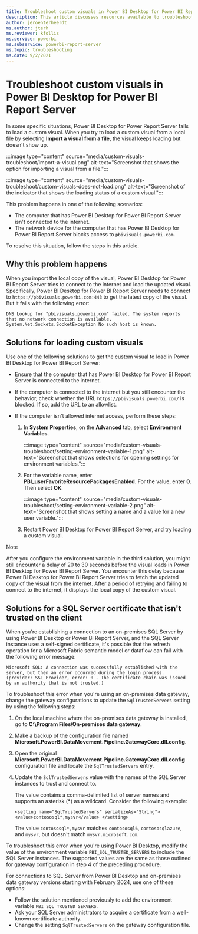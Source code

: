 ```yaml
---
title: Troubleshoot custom visuals in Power BI Desktop for Power BI Report Server
description: This article discusses resources available to troubleshoot issues with custom visuals in Power BI Desktop for Power BI Report Server.
author: jeroenterheerdt
ms.author: jterh
ms.reviewer: kfollis
ms.service: powerbi
ms.subservice: powerbi-report-server
ms.topic: troubleshooting
ms.date: 9/2/2021
---
```

# Troubleshoot custom visuals in Power BI Desktop for Power BI Report Server

In some specific situations, Power BI Desktop for Power Report Server fails to load a custom visual. When you try to load a custom visual from a local file by selecting **Import a visual from a file**, the visual keeps loading but doesn't show up.

:::image type="content" source="media/custom-visuals-troubleshoot/import-a-visual.png" alt-text="Screenshot that shows the option for importing a visual from a file.":::

:::image type="content" source="media/custom-visuals-troubleshoot/custom-visuals-does-not-load.png" alt-text="Screenshot of the indicator that shows the loading status of a custom visual.":::

This problem happens in one of the following scenarios:

- The computer that has Power BI Desktop for Power BI Report Server isn't connected to the internet.
- The network device for the computer that has Power BI Desktop for Power BI Report Server blocks access to `pbivisuals.powerbi.com`.

To resolve this situation, follow the steps in this article.

## Why this problem happens

When you import the local copy of the visual, Power BI Desktop for Power BI Report Server tries to connect to the internet and load the updated visual. Specifically, Power BI Desktop for Power BI Report Server needs to connect to `https://pbivisuals.powerbi.com:443` to get the latest copy of the visual. But it fails with the following error:

```
DNS Lookup for "pbivisuals.powerbi.com" failed. The system reports that no network connection is available. 
System.Net.Sockets.SocketException No such host is known.
```

## Solutions for loading custom visuals

Use one of the following solutions to get the custom visual to load in Power BI Desktop for Power BI Report Server:

- Ensure that the computer that has Power BI Desktop for Power BI Report Server is connected to the internet.

- If the computer is connected to the internet but you still encounter the behavior, check whether the URL `https://pbivisuals.powerbi.com/` is blocked. If so, add the URL to an allowlist.

- If the computer isn't allowed internet access, perform these steps:

  1. In **System Properties**, on the **Advanced** tab, select **Environment Variables**.

     :::image type="content" source="media/custom-visuals-troubleshoot/setting-environment-variable-1.png" alt-text="Screenshot that shows selections for opening settings for environment variables.":::

  1. For the variable name, enter **PBI_userFavoriteResourcePackagesEnabled**. For the value, enter **0**. Then select **OK**.

     :::image type="content" source="media/custom-visuals-troubleshoot/setting-environment-variable-2.png" alt-text="Screenshot that shows setting a name and a value for a new user variable.":::

  1. Restart Power BI Desktop for Power BI Report Server, and try loading a custom visual.

> [!NOTE]
> After you configure the environment variable in the third solution, you might still encounter a delay of 20 to 30 seconds before the visual loads in Power BI Desktop for Power BI Report Server. You encounter this delay because Power BI Desktop for Power BI Report Server tries to fetch the updated copy of the visual from the internet. After a period of retrying and failing to connect to the internet, it displays the local copy of the custom visual.

## Solutions for a SQL Server certificate that isn't trusted on the client

When you're establishing a connection to an on-premises SQL Server by using Power BI Desktop or Power BI Report Server, and the SQL Server instance uses a self-signed certificate, it's possible that the refresh operation for a Microsoft Fabric semantic model or dataflow can fail with the following error message:

```Microsoft SQL: A connection was successfully established with the server, but then an error occurred during the login process. (provider: SSL Provider, error: 0 - The certificate chain was issued by an authority that is not trusted.)```

To troubleshoot this error when you're using an on-premises data gateway, change the gateway configurations to update the `SqlTrustedServers` setting by using the following steps:

1. On the local machine where the on-premises data gateway is installed, go to **C:\Program Files\On-premises data gateway**.
2. Make a backup of the configuration file named **Microsoft.PowerBI.DataMovement.Pipeline.GatewayCore.dll.config**.
3. Open the original **Microsoft.PowerBI.DataMovement.Pipeline.GatewayCore.dll.config** configuration file and locate the `SqlTrustedServers` entry.
4. Update the `SqlTrustedServers` value with the names of the SQL Server instances to trust and connect to.

   The value contains a comma-delimited list of server names and supports an asterisk (**\***) as a wildcard. Consider the following example:

   `<setting name="SqlTrustedServers" serializeAs="String"> <value>contososql*,mysvr</value> </setting>`

   The value `contososql*,mysvr` matches `contososql6`, `contososqlazure`, and `mysvr`, but doesn't match `mysvr.microsoft.com`.

To troubleshoot this error when you're using Power BI Desktop, modify the value of the environment variable `PBI_SQL_TRUSTED_SERVERS` to include the SQL Server instances. The supported values are the same as those outlined for gateway configuration in step 4 of the preceding procedure.

For connections to SQL Server from Power BI Desktop and on-premises data gateway versions starting with February 2024, use one of these options:

- Follow the solution mentioned previously to add the environment variable `PBI_SQL_TRUSTED_SERVERS`.
- Ask your SQL Server administrators to acquire a certificate from a well-known certificate authority.
- Change the setting `SqlTrustedServers` on the gateway configuration file.
